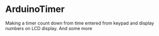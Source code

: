 # ArduinoTimer
Making a timer count down from time entered from keypad and display numbers on LCD display. And some more 

  
    
  
 
